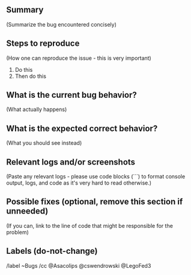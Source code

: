 ## Summary

(Summarize the bug encountered concisely)


## Steps to reproduce

(How one can reproduce the issue - this is very important)

1. Do this
2. Then do this


## What is the current bug behavior?

(What actually happens)


## What is the expected correct behavior?

(What you should see instead)


## Relevant logs and/or screenshots

(Paste any relevant logs - please use code blocks (```) to format console output,
logs, and code as it's very hard to read otherwise.)


## Possible fixes (optional, remove this section if unneeded)

(If you can, link to the line of code that might be responsible for the problem)

## Labels (do-not-change)

/label ~Bugs
/cc @Asacolips @cswendrowski @LegoFed3
